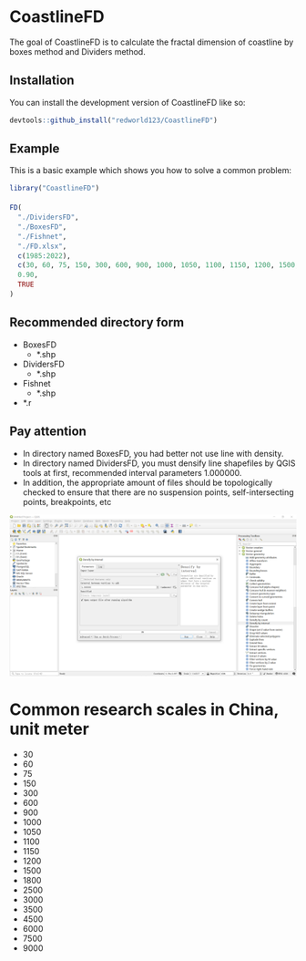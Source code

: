 # CoastlineFD

The goal of CoastlineFD is to calculate the fractal dimension of coastline by boxes method and Dividers method.

## Installation

You can install the development version of CoastlineFD like so:

``` r
devtools::github_install("redworld123/CoastlineFD")
```

## Example

This is a basic example which shows you how to solve a common problem:

``` r
library("CoastlineFD")

FD(
  "./DividersFD",
  "./BoxesFD",
  "./Fishnet",
  "./FD.xlsx",
  c(1985:2022),
  c(30, 60, 75, 150, 300, 600, 900, 1000, 1050, 1100, 1150, 1200, 1500, 1800, 2500, 3000, 3500, 4500, 6000, 7500, 9000),
  0.90,
  TRUE
)
```

## Recommended directory form

- BoxesFD
  - *.shp
- DividersFD
  - *.shp
- Fishnet
  - *.shp
- *.r

## Pay attention

- In directory named BoxesFD, you had better not use line with density.
- In directory named DividersFD, you must densify line shapefiles by QGIS tools at first, recommended interval parameters 1.000000.
- In addition, the appropriate amount of files should be topologically checked to ensure that there are no suspension points, self-intersecting points, breakpoints, etc

![Densify by interval](./images/1.png)

# Common research scales in China, unit meter

- 30
- 60
- 75
- 150
- 300
- 600
- 900
- 1000
- 1050
- 1100
- 1150
- 1200
- 1500
- 1800
- 2500
- 3000
- 3500
- 4500
- 6000
- 7500
- 9000
